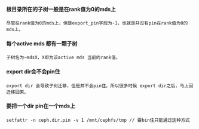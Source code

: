 #### 根目录所在的子树一般是在rank值为0的mds上

    尽管在rank值为0的mds上，但是export_pin字段为-1，也就是并没有pin在rank值为0的mds上。

#### 每个active mds 都有一颗子树
  
    子树名为~mdsX，X即为该active mds 当前的rank值。
    
#### export dir会不会pin住
    
    export dir 会导致子树迁移，但是并不会pin住。所以很多时候 export dir之后，马上回迁移回来。

#### 要把一个dir pin在一个mds上

    setfattr -n ceph.dir.pin -v 1 /mnt/cephfs/tmp // 要bin住只能通过这种方式


